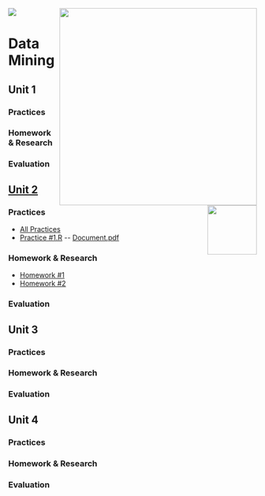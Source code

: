 <img src="https://user-images.githubusercontent.com/38325865/111556068-50a3a480-874f-11eb-8228-91fdff8844be.jpg" width = "400" align="right">
<img src="https://user-images.githubusercontent.com/38325865/111556054-4a152d00-874f-11eb-8316-4b185ca86fdf.png" width "90">

# Data Mining <img src="https://user-images.githubusercontent.com/38325865/111557112-a7aa7900-8751-11eb-90ff-5fec450d97d2.jpg" width="100" align="right">


## Unit 1
### Practices
### Homework & Research
### Evaluation

## [Unit 2](https://github.com/vcesar454/Data_Mining/tree/Unit_1)
### Practices
- [All Practices](https://github.com/vcesar454/Data_Mining/tree/Unit_2/Practices) <br>
- [Practice #1.R](https://github.com/vcesar454/Data_Mining/blob/Unit_2/Practices/Practice%20%231%20Advanced%20Graphs.pdf) -- [Document.pdf](https://github.com/vcesar454/Data_Mining/blob/Unit_1/Practices/Practice%201.pdf)

### Homework & Research
- [Homework #1](https://github.com/vcesar454/Data_Mining/blob/Unit_2/Homework%20%26%20Research/Origin%20and%20Grammar%20of%20Graphs1.pdf)
- [Homework #2](https://github.com/vcesar454/Data_Mining/blob/Unit_2/Homework%20%26%20Research/Statistical%20Distributions.pdf)
### Evaluation

## Unit 3
### Practices
### Homework & Research
### Evaluation

## Unit 4
### Practices
### Homework & Research
### Evaluation
